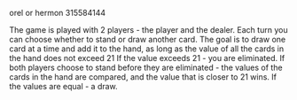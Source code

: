 orel
or
hermon
315584144


The game is played with 2 players - the player and the dealer. Each turn you can choose whether to stand or draw another card.
The goal is to draw one card at a time and add it to the hand, as long as the value of all the cards in the hand does not exceed 21
If the value exceeds 21 - you are eliminated. If both players choose to stand before they are eliminated - the values ​​of the cards in the hand are compared, and the value that is closer to 21 wins. If the values ​​are equal - a draw.